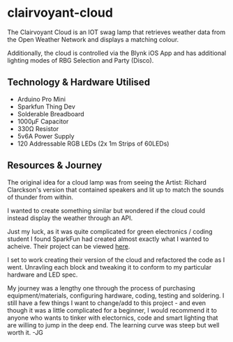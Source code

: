 # clairvoyant-cloud  

The Clairvoyant Cloud is an IOT swag lamp that retrieves weather data from the Open Weather Network and displays a matching colour.

Additionally, the cloud is controlled via the Blynk iOS App and has additional lighting modes of RBG Selection and Party (Disco).

## Technology & Hardware Utilised

- Arduino Pro Mini
- Sparkfun Thing Dev
- Solderable Breadboard 
- 1000μF Capacitor
- 330Ω Resistor
- 5v6A Power Supply
- 120 Addressable RGB LEDs (2x 1m Strips of 60LEDs)

## Resources & Journey

The original idea for a cloud lamp was from seeing the Artist: Richard Clarckson's version that contained speakers and lit up to match the sounds of thunder from within. 

I wanted to create something similar but wondered if the cloud could instead display the weather through an API. 

Just my luck, as it was quite complicated for green electronics / coding student I found SparkFun had created almost exactly what I wanted to acheive. Their project can be viewed [here](https://learn.sparkfun.com/tutorials/led-cloud-connected-cloud).

I set to work creating their version of the cloud and refactored the code as I went. Unravling each block and tweaking it to conform to my particular hardware and LED spec. 

My journey was a lengthy one through the process of purchasing equipment/materials, configuring hardware, coding, testing and soldering.
I still have a few things I want to change/add to this project - and even though it was a little complicated for a beginner, I would recommend it to anyone who wants to tinker with electornics, code and smart lighting that are willing to jump in the deep end. The learning curve was steep but well worth it.  -JG
